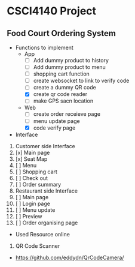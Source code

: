 # CSCI4140 Project
## Food Court Ordering System

- Functions to implement
  * App
    + [ ] Add dummy product to history
    + [ ] Add dummy product to menu
    + [ ] shopping cart function
    + [ ] create websocket to link to verify code
    + [ ] create a dummy QR code
    + [x] create qr code reader
    + [ ] make GPS sacn location
  * Web
    + [ ] create order receieve page
    + [ ] menu update page
    + [x] code verify page

- Interface
1. Customer side Interface
  1. [x] Main page
  1. [x] Seat Map
  1. [ ] Menu
  1. [ ] Shopping cart
  1. [ ] Check out
  1. [ ] Order summary
1. Restaurant side Interface
  1. [ ] Main page
  1. [ ] Login page
  1. [ ] Menu update
  1. [ ] Preview
  1. [ ] Order organising page


- Used Resource online
1. QR Code Scanner
  + https://github.com/eddydn/QrCodeCamera/

